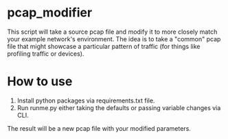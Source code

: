 # pcap_modifier
This script will take a source pcap file and modify it to more closely match your example network's environment.
The idea is to take a "common" pcap file that might showcase a particular pattern of traffic (for things like profiling
traffic or devices).

# How to use
1. Install python packages via requirements.txt file.
1. Run runme.py either taking the defaults or passing variable changes via CLI.

The result will be a new pcap file with your modified parameters.
